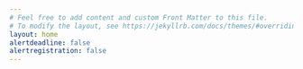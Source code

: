 ```yaml
---
# Feel free to add content and custom Front Matter to this file.
# To modify the layout, see https://jekyllrb.com/docs/themes/#overriding-theme-defaults
layout: home
alertdeadline: false
alertregistration: false
---
```

